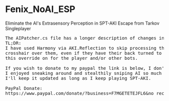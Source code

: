 # Fenix_NoAI_ESP
Eliminate the AI's Extrasensory Perception in SPT-AKI Escape from Tarkov Singleplayer
<pre>
The AIPatcher.cs file has a longer description of changes in comments.
TL;DR: 
I have used Harmony via AKI.Reflection to skip processing the IsEnemyLookingAtMe() function of Bots that causes them to go on the attack as soon as you put your
crosshair over them, even if they have their back turned to you. There are config options (requiring a game re-start for changes to take effect) allowing you to turn
this override on for the player and/or other bots. 

If you wish to donate to my paypal the link is below, I don't expect anything and have made this mod purely for fun. 
I enjoyed sneaking around and stealthily sniping AI so much I knew the community had to have it too! 
I'll keep it updated as long as I keep playing SPT-AKI.

PayPal Donate:
https://www.paypal.com/donate/?business=F7MGETETEJFL6&no_recurring=1&item_name=If+you+want+to+say+thanks%21+&currency_code=CAD
</pre>
